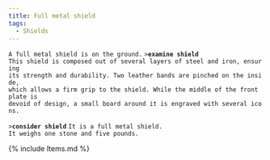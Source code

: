 ```yaml
---
title: Full metal shield
tags:
  - Shields
---
```

`A full metal shield is on the ground.`
`>`**`examine shield`**
`This shield is composed out of several layers of steel and iron, ensuring`
`its strength and durability. Two leather bands are pinched on the inside,`
`which allows a firm grip to the shield. While the middle of the front plate is`
`devoid of design, a small board around it is engraved with several icons.`

`>`**`consider shield`**
`It is a full metal shield.`
`It weighs one stone and five pounds.`

{% include Items.md %}
